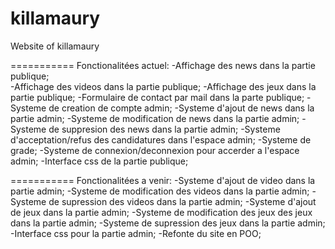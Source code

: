 killamaury
===========

Website of killamaury

===========
Fonctionalitées actuel:
-Affichage des news dans la partie publique;<br />
-Affichage des videos dans la partie publique;
-Affichage des jeux dans la partie publique;
-Formulaire de contact par mail dans la parte publique;
-Systeme de creation de compte admin;
-Systeme d'ajout de news dans la partie admin;
-Systeme de modification de news dans la partie admin;
-Systeme de suppresion des news dans la partie admin;
-Systeme d'acceptation/refus des candidatures dans l'espace admin;
-Systeme de grade;
-Systeme de connexion/deconnexion pour accerder a l'espace admin;
-Interface css de la partie publique;

===========
Fonctionalitées a venir:
-Systeme d'ajout de video dans la partie admin;
-Systeme de modification des videos dans la partie admin;
-Systeme de supression des videos dans la partie admin;
-Systeme d'ajout de jeux dans la partie admin;
-Systeme de modification des jeux des jeux dans la partie admin;
-Systeme de supression des jeux dans la partie admin;
-Interface css pour la partie admin;
-Refonte du site en POO;
